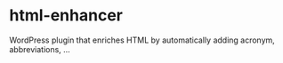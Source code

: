 # html-enhancer
WordPress plugin that enriches HTML by automatically adding acronym, abbreviations, ...
